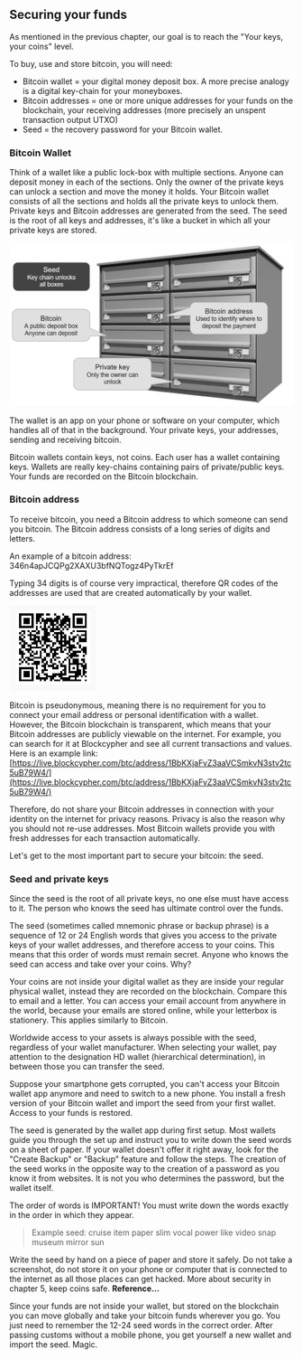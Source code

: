 ## Securing your funds

As mentioned in the previous chapter, our goal is to reach the "Your keys, your coins" level. 

To buy, use and store bitcoin, you will need:

* Bitcoin wallet = your digital money deposit box. A more precise analogy is a digital key-chain for your moneyboxes.
* Bitcoin addresses = one or more unique addresses for your funds on the blockchain, your receiving addresses (more precisely an unspent transaction output UTXO) 
* Seed = the recovery password for your Bitcoin wallet. 

### Bitcoin Wallet
Think of a wallet like a public lock-box with multiple sections. Anyone can deposit money in each of the sections. Only the owner of the private keys can unlock a section and move the money it holds. Your Bitcoin wallet consists of all the sections and holds all the private keys to unlock them. Private keys and Bitcoin addresses are generated from the seed. The seed is the root of all keys and addresses, it's like a bucket in which all your private keys are stored. 

![Defining terms](resources/_seed-postbox.png)

The wallet is an app on your phone or software on your computer, which handles all of that in the background. Your private keys, your addresses, sending and receiving bitcoin. 

Bitcoin wallets contain keys, not coins. Each user has a wallet containing keys. Wallets are really key-chains containing pairs of private/public keys. Your funds are recorded on the Bitcoin blockchain.

### Bitcoin address
To receive bitcoin, you need a Bitcoin address to which someone can send you bitcoin. The Bitcoin address consists of a long series of digits and letters.

An example of a bitcoin address: 346n4apJCQPg2XAXU3bfNQTogz4PyTkrEf

Typing 34 digits is of course very impractical, therefore QR codes of the addresses are used that are created automatically by your wallet.

![BTC address as QR code](resources/_address-book.PNG)

Bitcoin is pseudonymous, meaning there is no requirement for you to connect your email address or personal identification with a wallet. However, the Bitcoin blockchain is transparent, which means that your Bitcoin addresses are publicly viewable on the internet. For example, you can search for it at Blockcypher and see all current transactions and values. Here is an example link: [https://live.blockcypher.com/btc/address/1BbKXjaFvZ3aaVCSmkvN3stv2tc5uB79W4/](https://live.blockcypher.com/btc/address/1BbKXjaFvZ3aaVCSmkvN3stv2tc5uB79W4/)

Therefore, do not share your Bitcoin addresses in connection with your identity on the internet for privacy reasons. Privacy is also the reason why you should not re-use addresses. Most Bitcoin wallets provide you with fresh addresses for each transaction automatically. 

Let's get to the most important part to secure your bitcoin: the seed.

### Seed and private keys

Since the seed is the root of all private keys, no one else must have access to it. The person who knows the seed has ultimate control over the funds.

The seed (sometimes called mnemonic phrase or backup phrase) is a sequence of 12 or 24 English words that gives you access to the private keys of your wallet addresses, and therefore access to your coins. This means that this order of words must remain secret. Anyone who knows the seed can access and take over your coins. Why?

Your coins are not inside your digital wallet as they are inside your regular physical wallet, instead they are recorded on the blockchain. Compare this to email and a letter. You can access your email account from anywhere in the world, because your emails are stored online, while your letterbox is stationery. This applies similarly to Bitcoin.

Worldwide access to your assets is always possible with the seed, regardless of your wallet manufacturer. When selecting your wallet, pay attention to the designation HD wallet (hierarchical determination), in between those you can transfer the seed.  

Suppose your smartphone gets corrupted, you can't access your Bitcoin wallet app anymore and need to switch to a new phone. You install a fresh version of your Bitcoin wallet and import the seed from your first wallet. Access to your funds is restored. 

The seed is generated by the wallet app during first setup. Most wallets guide you through the set up and instruct you to write down the seed words on a sheet of paper. If your wallet doesn't offer it right away, look for the "Create Backup" or "Backup" feature and follow the steps. The creation of the seed works in the opposite way to the creation of a password as you know it from websites. It is not you who determines the password, but the wallet itself.

The order of words is IMPORTANT! You must write down the words exactly in the order in which they appear.

> Example seed: cruise item paper slim vocal power like video snap museum mirror sun  

Write the seed by hand on a piece of paper and store it safely. Do not take a screenshot, do not store it on your phone or computer that is connected to the internet as all those places can get hacked. 
More about security in chapter 5, keep coins safe. **Reference...**

Since your funds are not inside your wallet, but stored on the blockchain you can move globally and take your bitcoin funds wherever you go. You just need to remember the 12-24 seed words in the correct order. After passing customs without a mobile phone, you get yourself a new wallet and import the seed. Magic.